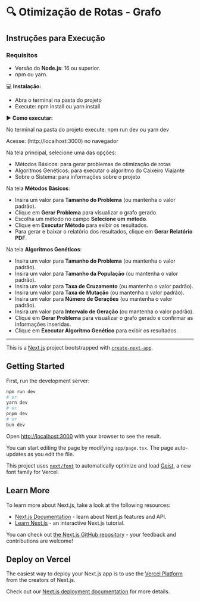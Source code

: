 # 🔍 Otimização de Rotas - Grafo

## Instruções para Execução

### Requisitos

- Versão do **Node.js**: 16 ou superior.
- npm ou yarn.

💻 **Instalação:**

- Abra o terminal na pasta do projeto
- Execute: npm install ou yarn install

▶️ **Como executar:**

No terminal na pasta do projeto execute: npm run dev ou yarn dev


Acesse: (http://localhost:3000) no navegador


Na tela principal, selecione uma das opções:
  * Métodos Básicos: para gerar problemas de otimização de rotas
  * Algoritmos Genéticos: para executar o algoritmo do Caixeiro Viajante
  * Sobre o Sistema: para informações sobre o projeto


Na tela **Métodos Básicos**:
- Insira um valor para **Tamanho do Problema** (ou mantenha o valor padrão).
- Clique em **Gerar Problema** para visualizar o grafo gerado.
- Escolha um método no campo **Selecione um método**.
- Clique em **Executar Método** para exibir os resultados.
- Para gerar e baixar o relatório dos resultados, clique em **Gerar Relatório PDF**.


Na tela **Algoritmos Genéticos**:
- Insira um valor para **Tamanho do Problema** (ou mantenha o valor padrão).
- Insira um valor para **Tamanho da População** (ou mantenha o valor padrão).
- Insira um valor para **Taxa de Cruzamento** (ou mantenha o valor padrão).
- Insira um valor para **Taxa de Mutação** (ou mantenha o valor padrão).
- Insira um valor para **Número de Gerações** (ou mantenha o valor padrão).
- Insira um valor para **Intervalo de Geração** (ou mantenha o valor padrão).
- Clique em **Gerar Problema** para visualizar o grafo gerado e confirmar as informações inseridas.
- Clique em **Executar Algoritmo Genético** para exibir os resultados.


---

This is a [Next.js](https://nextjs.org) project bootstrapped with [`create-next-app`](https://nextjs.org/docs/app/api-reference/cli/create-next-app).

## Getting Started

First, run the development server:

```bash
npm run dev
# or
yarn dev
# or
pnpm dev
# or
bun dev
```

Open [http://localhost:3000](http://localhost:3000) with your browser to see the result.

You can start editing the page by modifying `app/page.tsx`. The page auto-updates as you edit the file.

This project uses [`next/font`](https://nextjs.org/docs/app/building-your-application/optimizing/fonts) to automatically optimize and load [Geist](https://vercel.com/font), a new font family for Vercel.

## Learn More

To learn more about Next.js, take a look at the following resources:

- [Next.js Documentation](https://nextjs.org/docs) - learn about Next.js features and API.
- [Learn Next.js](https://nextjs.org/learn) - an interactive Next.js tutorial.

You can check out [the Next.js GitHub repository](https://github.com/vercel/next.js) - your feedback and contributions are welcome!

## Deploy on Vercel

The easiest way to deploy your Next.js app is to use the [Vercel Platform](https://vercel.com/new?utm_medium=default-template&filter=next.js&utm_source=create-next-app&utm_campaign=create-next-app-readme) from the creators of Next.js.

Check out our [Next.js deployment documentation](https://nextjs.org/docs/app/building-your-application/deploying) for more details.
